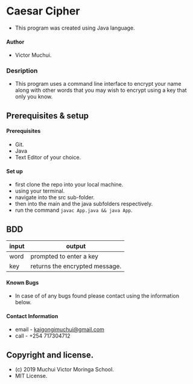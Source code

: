 # Caesar Cipher
* This program was created using Java language.
#### Author
* Victor Muchui.
### Desription
* This program uses a command line interface to encrypt your name along with other words that you may wish to encrypt using a key that only you know.

## Prerequisites & setup
#### Prerequisites
* Git.
* Java
* Text Editor of your choice.
#### Set up
* first clone the repo into your local machine.
* using your terminal.
* navigate into the src sub-folder.
* then into the main and the java subfolders respectively.
* run the command `javac App.java && java App`.
## BDD
|input| output
|----|----
|word|prompted to enter a key
|key|returns the encrypted message.
#### Known Bugs
* In case of of any bugs found please contact using the information below.
#### Contact Information
* email - kaigongimuchui@gmail.com
* call - +254 717304712
## Copyright and license.
* (c) 2019 Muchui Victor Moringa School.
* MIT License.